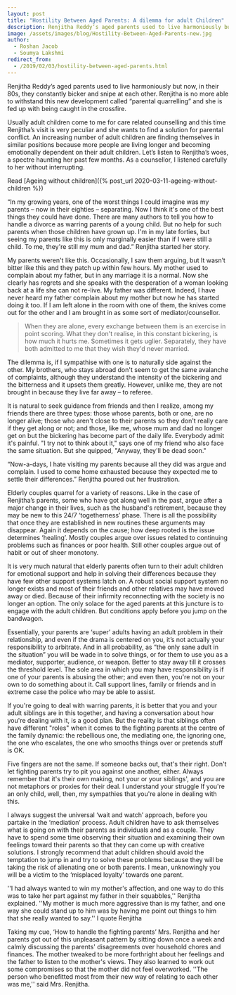 ```yaml
---
layout: post
title: "Hostility Between Aged Parents: A dilemma for adult Children"
description: Renjitha Reddy’s aged parents used to live harmoniously but now, in their 80s, they constantly bicker and snipe at each other. Renjitha is no more able to withstand this new development called “parental quarrelling” and she is fed up with being caught in the crossfire.
image: /assets/images/blog/Hostility-Between-Aged-Parents-new.jpg
author:
  - Roshan Jacob
  - Soumya Lakshmi
redirect_from:
  - /2019/02/03/hostility-between-aged-parents.html
---
```


Renjitha Reddy’s aged parents used to live harmoniously but now, in their 80s, they constantly bicker and snipe at each other. Renjitha is no more able to withstand this new development called “parental quarrelling” and she is fed up with being caught in the crossfire.

Usually adult children come to me for care related counselling and this time Renjitha’s visit is very peculiar and she wants to find a solution for parental conflict. An increasing number of adult children are finding themselves in similar positions because more people are living longer and becoming emotionally dependent on their adult children. Let’s listen to Renjitha’s woes, a spectre haunting her past few months. As a counsellor, I listened carefully to her without interrupting.

Read [Ageing without children]({% post_url 2020-03-11-ageing-without-children %})

“In my growing years, one of the worst things I could imagine was my parents – now in their eighties – separating. Now I think it's one of the best things they could have done. There are many authors to tell you how to handle a divorce as warring parents of a young child. But no help for such parents when those children have grown up. I'm in my late forties, but seeing my parents like this is only marginally easier than if I were still a child. To me, they're still my mum and dad.” Renjitha started her story.

My parents weren't like this. Occasionally, I saw them arguing, but It wasn’t bitter like this and they patch up within few hours. My mother used to complain about my father, but in any marriage it is a normal. Now she clearly has regrets and she speaks with the desperation of a woman looking back at a life she can not re-live. My father was different. Indeed, I have never heard my father complain about my mother but now he has started doing it too. If I am left alone in the room with one of them, the knives come out for the other and I am brought in as some sort of mediator/counsellor.

> When they are alone, every exchange between them is an exercise in point scoring. What they don't realise, in this constant bickering, is how much it hurts me. Sometimes it gets uglier. Separately, they have both admitted to me that they wish they'd never married.

The dilemma is, if I sympathise with one is to naturally side against the other. My brothers, who stays abroad don't seem to get the same avalanche of complaints, although they understand the intensity of the bickering and the bitterness and it upsets them greatly. However, unlike me, they are not brought in because they live far away – to referee.

It is natural to seek guidance from friends and then I realize, among my friends there are three types: those whose parents, both or one, are no longer alive; those who aren't close to their parents so they don't really care if they get along or not; and those, like me, whose mum and dad no longer get on but the bickering has become part of the daily life. Everybody admit it's painful. "I try not to think about it," says one of my friend who also face the same situation. But she quipped, "Anyway, they'll be dead soon."

“Now-a-days, I hate visiting my parents because all they did was argue and complain. I used to come home exhausted because they expected me to settle their differences.” Renjitha poured out her frustration.

Elderly couples quarrel for a variety of reasons. Like in the case of Renjitha’s parents, some who have got along well in the past, argue after a major change in their lives, such as the husband's retirement, because they may be new to this 24/7 ‘togetherness’ phase. There is all the possibility that once they are established in new routines these arguments may disappear. Again it depends on the cause; how deep rooted is the issue determines ‘healing’. Mostly couples argue over issues related to continuing problems such as finances or poor health. Still other couples argue out of habit or out of sheer monotony.

It is very much natural that elderly parents often turn to their adult children for emotional support and help in solving their differences because they have few other support systems latch on. A robust social support system no longer exists and most of their friends and other relatives may have moved away or died. Because of their infirmity reconnecting with the society is no longer an option. The only solace for the aged parents at this juncture is to engage with the adult children. But conditions apply before you jump on the bandwagon.

Essentially, your parents are ‘super’ adults having an adult problem in their relationship, and even if the drama is centered on you, it’s not actually your responsibility to arbitrate. And in all probability, as “the only sane adult in the situation” you will be wade in to solve things, or for them to use you as a mediator, supporter, audience, or weapon. Better to stay away till it crosses the threshold level.
The sole area in which you may have responsibility is if one of your parents is abusing the other; and even then, you're not on your own to do something about it. Call support lines, family or friends and in extreme case the police who may be able to assist.

If you're going to deal with warring parents, it is better that you and your adult siblings are in this together, and having a conversation about how you're dealing with it, is a good plan. But the reality is that siblings often have different "roles" when it comes to the fighting parents at the centre of the family dynamic: the rebellious one, the mediating one, the ignoring one, the one who escalates, the one who smooths things over or pretends stuff is OK.

Five fingers are not the same. If someone backs out, that's their right. Don't let fighting parents try to pit you against one another, either. Always remember that it's their own making, not your or your siblings', and you are not metaphors or proxies for their deal. I understand your struggle If you're an only child, well, then, my sympathies that you're alone in dealing with this.

I always suggest the universal ‘wait and watch’ approach, before you partake in the ‘mediation’ process. Adult children have to ask themselves what is going on with their parents as individuals and as a couple. They have to spend some time observing their situation and examining their own feelings toward their parents so that they can come up with creative solutions. I strongly recommend that adult children should avoid the temptation to jump in and try to solve these problems because they will be taking the risk of alienating one or both parents. I mean, unknowingly you will be a victim to the ‘misplaced loyalty’ towards one parent.

''I had always wanted to win my mother's affection, and one way to do this was to take her part against my father in their squabbles,'' Renjitha explained. ''My mother is much more aggressive than is my father, and one way she could stand up to him was by having me point out things to him that she really wanted to say.'' I quote Renjitha

Taking my cue, ‘How to handle the fighting parents’ Mrs. Renjitha and her parents got out of this unpleasant pattern by sitting down once a week and calmly discussing the parents' disagreements over household chores and finances. The mother tweaked to be more forthright about her feelings and the father to listen to the mother's views. They also learned to work out some compromises so that the mother did not feel overworked. ''The person who benefitted most from their new way of relating to each other was me,'' said Mrs. Renjitha.
